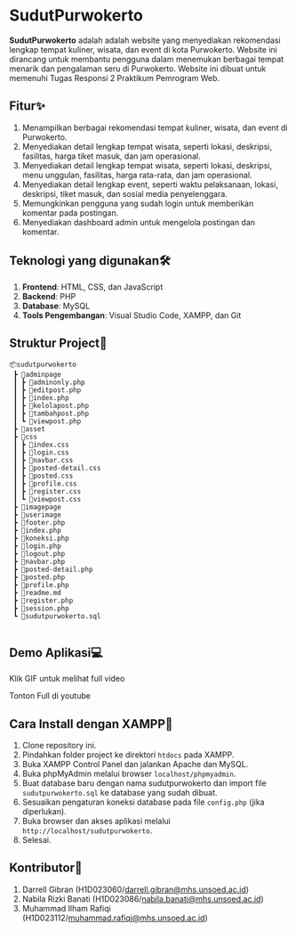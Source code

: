 # SudutPurwokerto

**SudutPurwokerto** adalah adalah website yang menyediakan rekomendasi lengkap tempat kuliner, wisata, dan event di kota Purwokerto. Website ini dirancang untuk membantu pengguna dalam menemukan berbagai tempat menarik dan pengalaman seru di Purwokerto. Website ini dibuat untuk memenuhi Tugas Responsi 2 Praktikum Pemrogram Web.

## Fitur✨
1. Menampilkan berbagai rekomendasi tempat kuliner, wisata, dan event di Purwokerto.
2. Menyediakan detail lengkap tempat wisata, seperti lokasi, deskripsi, fasilitas, harga tiket masuk, dan jam operasional.
3. Menyediakan detail lengkap tempat wisata, seperti lokasi, deskripsi, menu unggulan, fasilitas, harga rata-rata, dan jam operasional.
4. Menyediakan detail lengkap event, seperti waktu pelaksanaan, lokasi, deskripsi, tiket masuk, dan sosial media penyelenggara.
5. Memungkinkan pengguna yang sudah login untuk memberikan komentar pada postingan.
6. Menyediakan dashboard admin untuk mengelola postingan dan komentar.

## Teknologi yang digunakan🛠️
1. **Frontend**: HTML, CSS, dan JavaScript
2. **Backend**: PHP
3. **Database**: MySQL
4. **Tools Pengembangan**: Visual Studio Code, XAMPP, dan Git

## Struktur Project📂

```plaintext
📦sudutpurwokerto
 ┣ 📂adminpage
 ┃ ┣ 📜adminonly.php
 ┃ ┣ 📜editpost.php
 ┃ ┣ 📜index.php
 ┃ ┣ 📜kelolapost.php
 ┃ ┣ 📜tambahpost.php
 ┃ ┗ 📜viewpost.php
 ┣ 📂asset
 ┣ 📂css
 ┃ ┣ 📜index.css
 ┃ ┣ 📜login.css
 ┃ ┣ 📜navbar.css
 ┃ ┣ 📜posted-detail.css
 ┃ ┣ 📜posted.css
 ┃ ┣ 📜profile.css
 ┃ ┣ 📜register.css
 ┃ ┗ 📜viewpost.css
 ┣ 📂imagepage
 ┣ 📂userimage
 ┣ 📜footer.php
 ┣ 📜index.php
 ┣ 📜koneksi.php
 ┣ 📜login.php
 ┣ 📜logout.php
 ┣ 📜navbar.php
 ┣ 📜posted-detail.php
 ┣ 📜posted.php
 ┣ 📜profile.php
 ┣ 📜readme.md
 ┣ 📜register.php
 ┣ 📜session.php
 ┗ 📜sudutpurwokerto.sql
 
 ```

## Demo Aplikasi💻
Klik GIF untuk melihat full video

Tonton Full di youtube


## Cara Install dengan XAMPP🚀
1. Clone repository ini.
2. Pindahkan folder project ke direktori `htdocs` pada XAMPP.
3. Buka XAMPP Control Panel dan jalankan Apache dan MySQL.
4. Buka phpMyAdmin melalui browser `localhost/phpmyadmin`.
5. Buat database baru dengan nama sudutpurwokerto dan import file `sudutpurwokerto.sql` ke database yang sudah dibuat.
6. Sesuaikan pengaturan koneksi database pada file `config.php` (jika diperlukan).
7. Buka browser dan akses aplikasi melalui `http://localhost/sudutpurwokerto`.
8. Selesai.

## Kontributor👥
1. Darrell Gibran (H1D023060/darrell.gibran@mhs.unsoed.ac.id)
2. Nabila Rizki Banati (H1D023086/nabila.banati@mhs.unsoed.ac.id)
3. Muhammad Ilham Rafiqi (H1D023112/muhammad.rafiqi@mhs.unsoed.ac.id)
